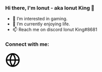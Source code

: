 ### Hi there, I'm Ionut - aka Ionut King 👋

- 👀 I’m interested in gaming.
- 🌱 I’m currently enjoying life.
- 📫 Reach me on discord Ionut King#8681

### Connect with me:
[![website](./img/globe-light.svg)](https://ionutking.tk#gh-light-mode-only)


[website]: https://ionutking.tk